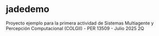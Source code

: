 # jadedemo
Proyecto ejemplo para la primera actividad de Sistemas Multiagente y Percepción Computacional (COLGII) - PER 13509 - Julio 2025 2Q

